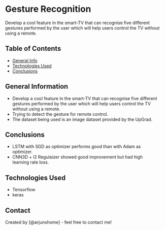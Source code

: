 # Gesture Recognition
Develop a cool feature in the smart-TV that can recognise five different gestures performed by the user which will help users control the TV without using a remote.


## Table of Contents
* [General Info](#general-information)
* [Technologies Used](#technologies-used)
* [Conclusions](#conclusions)

<!-- You can include any other section that is pertinent to your problem -->

## General Information
- Develop a cool feature in the smart-TV that can recognise five different gestures performed by the user which will help users control the TV without using a remote.
- Trying to detect the gesture for remote control.
- The dataset being used is an image dataset provided by the UpGrad.

<!-- You don't have to answer all the questions - just the ones relevant to your project. -->

## Conclusions
- LSTM with SGD as optimizer performs good than with Adam as optimizer.
- CNN3D + l2 Regulaizer showed good improvement but had high learning rate loss.

<!-- You don't have to answer all the questions - just the ones relevant to your project. -->


## Technologies Used
- Tensorflow
- keras


## Contact
Created by [@arjunshome] - feel free to contact me!


<!-- Optional -->
<!-- ## License -->
<!-- This project is open source and available under the [... License](). -->

<!-- You don't have to include all sections - just the one's relevant to your project -->
